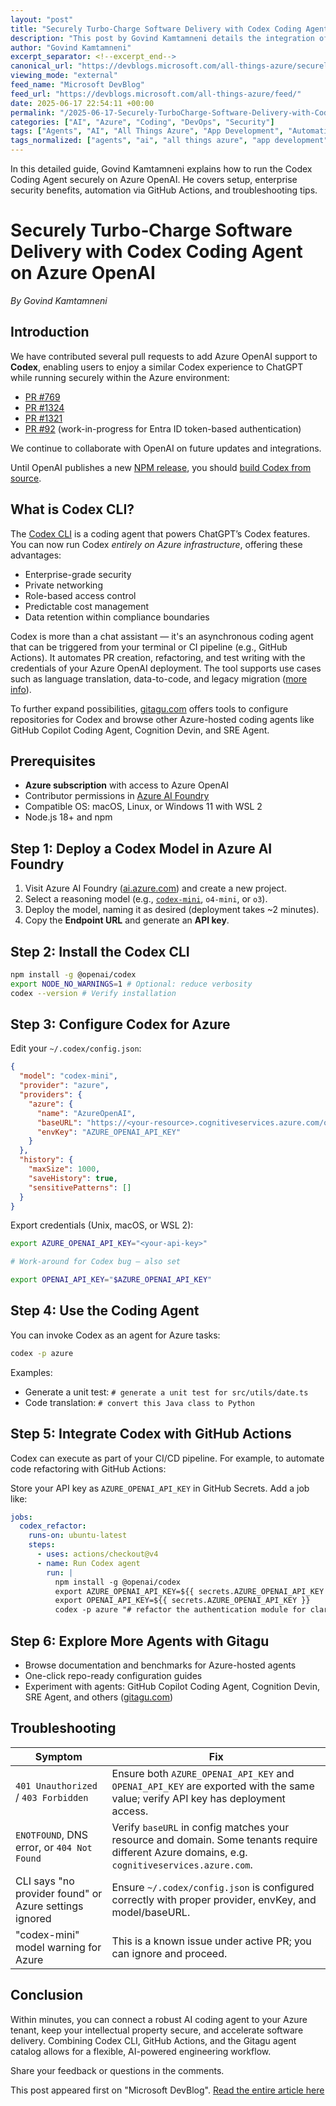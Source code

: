 ```yaml
---
layout: "post"
title: "Securely Turbo‑Charge Software Delivery with Codex Coding Agent on Azure OpenAI"
description: "This post by Govind Kamtamneni details the integration of Codex with Azure OpenAI, enabling a secure, enterprise-grade coding agent environment on Azure. Learn the step-by-step process to deploy, configure, and automate Codex workflows, including CI/CD integration with GitHub Actions and troubleshooting guidance."
author: "Govind Kamtamneni"
excerpt_separator: <!--excerpt_end-->
canonical_url: "https://devblogs.microsoft.com/all-things-azure/securely-turbo%e2%80%91charge-your-software-delivery-with-the-codex-coding-agent-on-azure-openai/"
viewing_mode: "external"
feed_name: "Microsoft DevBlog"
feed_url: "https://devblogs.microsoft.com/all-things-azure/feed/"
date: 2025-06-17 22:54:11 +00:00
permalink: "/2025-06-17-Securely-TurboCharge-Software-Delivery-with-Codex-Coding-Agent-on-Azure-OpenAI.html"
categories: ["AI", "Azure", "Coding", "DevOps", "Security"]
tags: ["Agents", "AI", "All Things Azure", "App Development", "Automation", "Azure", "Azure AI Foundry", "Azure OpenAI", "CI/CD", "CLI", "Codex", "Codex Mini", "Coding", "Coding Agent", "Config.json", "Developer Productivity", "DevOps", "Entra ID", "GitHub Actions", "News", "Node.js", "OpenAI", "Private Networking", "Refactoring", "Security"]
tags_normalized: ["agents", "ai", "all things azure", "app development", "automation", "azure", "azure ai foundry", "azure openai", "ci slash cd", "cli", "codex", "codex mini", "coding", "coding agent", "config dot json", "developer productivity", "devops", "entra id", "github actions", "news", "node dot js", "openai", "private networking", "refactoring", "security"]
---
```


In this detailed guide, Govind Kamtamneni explains how to run the Codex Coding Agent securely on Azure OpenAI. He covers setup, enterprise security benefits, automation via GitHub Actions, and troubleshooting tips.<!--excerpt_end-->

# Securely Turbo‑Charge Software Delivery with Codex Coding Agent on Azure OpenAI

*By Govind Kamtamneni*

## Introduction

We have contributed several pull requests to add Azure OpenAI support to **Codex**, enabling users to enjoy a similar Codex experience to ChatGPT while running securely within the Azure environment:

- [PR #769](https://github.com/openai/codex/pull/769)
- [PR #1324](https://github.com/openai/codex/pull/1324)
- [PR #1321](https://github.com/openai/codex/pull/1321)
- [PR #92](https://github.com/openai/codex/pull/92) (work-in-progress for Entra ID token-based authentication)

We continue to collaborate with OpenAI on future updates and integrations.

Until OpenAI publishes a new [NPM release](https://www.npmjs.com/package/@openai/codex?activeTab=versions), you should [build Codex from source](https://github.com/openai/codex?tab=readme-ov-file#installation).

## What is Codex CLI?

The [Codex CLI](https://github.com/openai/codex) is a coding agent that powers ChatGPT’s Codex features. You can now run Codex *entirely on Azure infrastructure*, offering these advantages:

- Enterprise-grade security
- Private networking
- Role-based access control
- Predictable cost management
- Data retention within compliance boundaries

Codex is more than a chat assistant — it's an asynchronous coding agent that can be triggered from your terminal or CI pipeline (e.g., GitHub Actions). It automates PR creation, refactoring, and test writing with the credentials of your Azure OpenAI deployment. The tool supports use cases such as language translation, data-to-code, and legacy migration ([more info](https://openai.com/index/introducing-codex/)).

To further expand possibilities, [gitagu.com](https://gitagu.com) offers tools to configure repositories for Codex and browse other Azure-hosted coding agents like GitHub Copilot Coding Agent, Cognition Devin, and SRE Agent.

## Prerequisites

- **Azure subscription** with access to Azure OpenAI
- Contributor permissions in [Azure AI Foundry](https://ai.azure.com)
- Compatible OS: macOS, Linux, or Windows 11 with WSL 2
- Node.js 18+ and npm

## Step 1: Deploy a Codex Model in Azure AI Foundry

1. Visit Azure AI Foundry ([ai.azure.com](https://ai.azure.com)) and create a new project.
2. Select a reasoning model (e.g., [`codex-mini`](https://devblogs.microsoft.com/foundry/codex-mini-fast-scalable-code-generation-for-the-cli-era/), `o4-mini`, or `o3`).
3. Deploy the model, naming it as desired (deployment takes ~2 minutes).
4. Copy the **Endpoint URL** and generate an **API key**.

## Step 2: Install the Codex CLI

```bash
npm install -g @openai/codex
export NODE_NO_WARNINGS=1 # Optional: reduce verbosity
codex --version # Verify installation
```

## Step 3: Configure Codex for Azure

Edit your `~/.codex/config.json`:

```json
{
  "model": "codex-mini",
  "provider": "azure",
  "providers": {
    "azure": {
      "name": "AzureOpenAI",
      "baseURL": "https://<your-resource>.cognitiveservices.azure.com/openai",
      "envKey": "AZURE_OPENAI_API_KEY"
    }
  },
  "history": {
    "maxSize": 1000,
    "saveHistory": true,
    "sensitivePatterns": []
  }
}
```

Export credentials (Unix, macOS, or WSL 2):

```bash
export AZURE_OPENAI_API_KEY="<your-api-key>"

# Work-around for Codex bug – also set

export OPENAI_API_KEY="$AZURE_OPENAI_API_KEY"
```

## Step 4: Use the Coding Agent

You can invoke Codex as an agent for Azure tasks:

```bash
codex -p azure
```

Examples:

- Generate a unit test: `# generate a unit test for src/utils/date.ts`
- Code translation: `# convert this Java class to Python`

## Step 5: Integrate Codex with GitHub Actions

Codex can execute as part of your CI/CD pipeline. For example, to automate code refactoring with GitHub Actions:

Store your API key as `AZURE_OPENAI_API_KEY` in GitHub Secrets. Add a job like:

```yaml
jobs:
  codex_refactor:
    runs-on: ubuntu-latest
    steps:
      - uses: actions/checkout@v4
      - name: Run Codex agent
        run: |
          npm install -g @openai/codex
          export AZURE_OPENAI_API_KEY=${{ secrets.AZURE_OPENAI_API_KEY }}
          export OPENAI_API_KEY=${{ secrets.AZURE_OPENAI_API_KEY }}
          codex -p azure "# refactor the authentication module for clarity"
```

## Step 6: Explore More Agents with Gitagu

- Browse documentation and benchmarks for Azure-hosted agents
- One-click repo-ready configuration guides
- Experiment with agents: GitHub Copilot Coding Agent, Cognition Devin, SRE Agent, and others ([gitagu.com](https://gitagu.com))

## Troubleshooting

| Symptom | Fix |
| --- | --- |
| `401 Unauthorized` / `403 Forbidden` | Ensure both `AZURE_OPENAI_API_KEY` and `OPENAI_API_KEY` are exported with the same value; verify API key has deployment access. |
| `ENOTFOUND`, DNS error, or `404 Not Found` | Verify `baseURL` in config matches your resource and domain. Some tenants require different Azure domains, e.g. `cognitiveservices.azure.com`. |
| CLI says "no provider found" or Azure settings ignored | Ensure `~/.codex/config.json` is configured correctly with proper provider, envKey, and model/baseURL. |
| "codex-mini" model warning for Azure | This is a known issue under active PR; you can ignore and proceed. |

## Conclusion

Within minutes, you can connect a robust AI coding agent to your Azure tenant, keep your intellectual property secure, and accelerate software delivery. Combining Codex CLI, GitHub Actions, and the Gitagu agent catalog allows for a flexible, AI-powered engineering workflow.

Share your feedback or questions in the comments.

This post appeared first on "Microsoft DevBlog". [Read the entire article here](https://devblogs.microsoft.com/all-things-azure/securely-turbo%e2%80%91charge-your-software-delivery-with-the-codex-coding-agent-on-azure-openai/)
